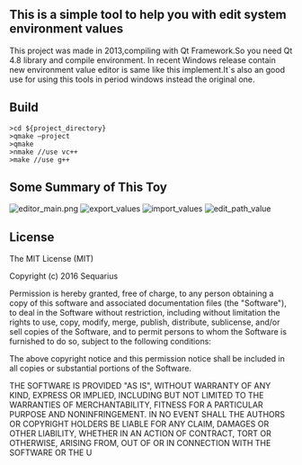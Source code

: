 ## This is a simple tool to help you with edit system environment values 

This project was made in 2013,compiling with Qt Framework.So you need Qt 4.8 library and compile environment.
In recent Windows release contain new environment value editor is same like this implement.It`s also an good use for using this tools in period windows instead the original one.
## Build
```
>cd ${project_directory}
>qmake –project
>qmake
>nmake //use vc++
>make //use g++
```
## Some Summary of This Toy
![editor_main.png](https://github.com/sequarius/SequariusToys/blob/master/common_resource/images/img_environment_editor_main.png)
![export_values](https://github.com/sequarius/SequariusToys/blob/master/common_resource/images/img_environment_editor_import.png)
![import_values](https://github.com/sequarius/SequariusToys/blob/master/common_resource/images/img_environment_editor_main_import.png)
![edit_path_value](https://github.com/sequarius/SequariusToys/blob/master/common_resource/images/img_environment_editor_path_edit.png)
## License
The MIT License (MIT)

Copyright (c) 2016 Sequarius

Permission is hereby granted, free of charge, to any person obtaining a copy
of this software and associated documentation files (the "Software"), to deal
in the Software without restriction, including without limitation the rights
to use, copy, modify, merge, publish, distribute, sublicense, and/or sell
copies of the Software, and to permit persons to whom the Software is
furnished to do so, subject to the following conditions:

The above copyright notice and this permission notice shall be included in all
copies or substantial portions of the Software.

THE SOFTWARE IS PROVIDED "AS IS", WITHOUT WARRANTY OF ANY KIND, EXPRESS OR
IMPLIED, INCLUDING BUT NOT LIMITED TO THE WARRANTIES OF MERCHANTABILITY,
FITNESS FOR A PARTICULAR PURPOSE AND NONINFRINGEMENT. IN NO EVENT SHALL THE
AUTHORS OR COPYRIGHT HOLDERS BE LIABLE FOR ANY CLAIM, DAMAGES OR OTHER
LIABILITY, WHETHER IN AN ACTION OF CONTRACT, TORT OR OTHERWISE, ARISING FROM,
OUT OF OR IN CONNECTION WITH THE SOFTWARE OR THE U

